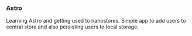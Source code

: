 ### Astro

Learning Astro and getting used to nanostores. Simple app to add users to central store and also persisting users to local storage.